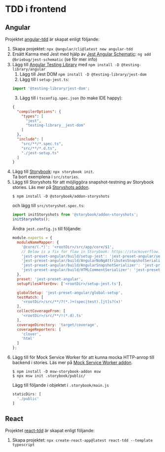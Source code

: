 TDD i frontend
==============

Angular
-------

Projektet [angular-tdd](./angular-tdd) är skapat enligt följande:
1. Skapa projektet: `npx @angular/cli@latest new angular-tdd`
2. Ersätt Karma med Jest med hjälp av [Jest Angular Schematic](https://github.com/briebug/jest-schematic): `ng add @briebug/jest-schematic` (se  för mer info)
3. Lägg till [Angular Testing Library](https://testing-library.com/docs/angular-testing-library/intro/) med `npm install -D @testing-library/angular`
   1. Lägg till Jest DOM `npm install -D @testing-library/jest-dom`
   2. Lägg till i `setup-jest.ts`:
    ```typescript
    import '@testing-library/jest-dom';
    ```
   3. Lägg till i `tsconfig.spec.json` (to make IDE happy):
    ```json
    {
      "compilerOptions": {
        "types": [
          "jest",
          "testing-library__jest-dom"
        ]
      },
      "include": [
        "src/**/*.spec.ts",
        "src/**/*.d.ts",
        "./jest-setup.ts"
      ]
    }
    ``` 
4. Lägg till [Storybook](https://storybook.js.org/docs/angular/get-started/install): `npx storybook init`.   
   Ta bort exemplena i `src/stories`.
5. Lägg till Storyshots för att möjliggöra snapshot-testning av Storybook stories.
   Läs mer på [Storyshots addon](https://storybook.js.org/addons/msw-storybook-addon).
   ```shell
   $ npm install -D @storybook/addon-storyshots
   ```
   och lägg till `src/storyshot.spec.ts`:
   ```typescript
   import initStoryshots from '@storybook/addon-storyshots';
   initStoryshots();
   ```
   Ändra `jest.config.js` till följande: 
   ```javascript
   module.exports = {
     moduleNameMapper: {
       '@core/(.*)': '<rootDir>/src/app/core/$1',
       // Below is a fix for flaw in Storybook: https://stackoverflow.com/questions/69657102/storybook-addon-storyshots-for-angular-12
       'jest-preset-angular/build/setup-jest': 'jest-preset-angular/setup-jest',
       'jest-preset-angular/build/AngularNoNgAttributesSnapshotSerializer': 'jest-preset-angular/build/serializers/no-ng-attributes',
       'jest-preset-angular/build/AngularSnapshotSerializer': 'jest-preset-angular/build/serializers/ng-snapshot',
       'jest-preset-angular/build/HTMLCommentSerializer': 'jest-preset-angular/build/serializers/html-comment'
     },
     preset: 'jest-preset-angular',
     setupFilesAfterEnv: ['<rootDir>/setup-jest.ts'],
   
     globalSetup: 'jest-preset-angular/global-setup',
     testMatch: [
       '<rootDir>/src/**/?(*.)+(spec|test).[jt]s?(x)'
     ],
     collectCoverageFrom: [
       '<rootDir>/src/**/!(*.d).ts'
     ],
     coverageDirectory: 'target/coverage',
     coverageReporters: [
       'clover',
       'html'
     ]
   };
   ```
6. Lägg till för Mock Service Worker för att kunna mocka HTTP-anrop till backend i stories.
   Läs mer på [Mock Service Worker addon](https://storybook.js.org/addons/msw-storybook-addon).
   ```shell
   $ npm install -D msw-storybook-addon msw
   $ npx msw init .storybook/public/
   ```
   Lägg till följande i objektet i `.storybook/main.js`
   ```javascript
   staticDirs: [
     './public'
   ]
   ``` 



React
-----
Projektet [react-tdd](./react-tdd) är skapat enligt följande:
1. Skapa projektet: `npx create-react-app@latest react-tdd --template typescript`


